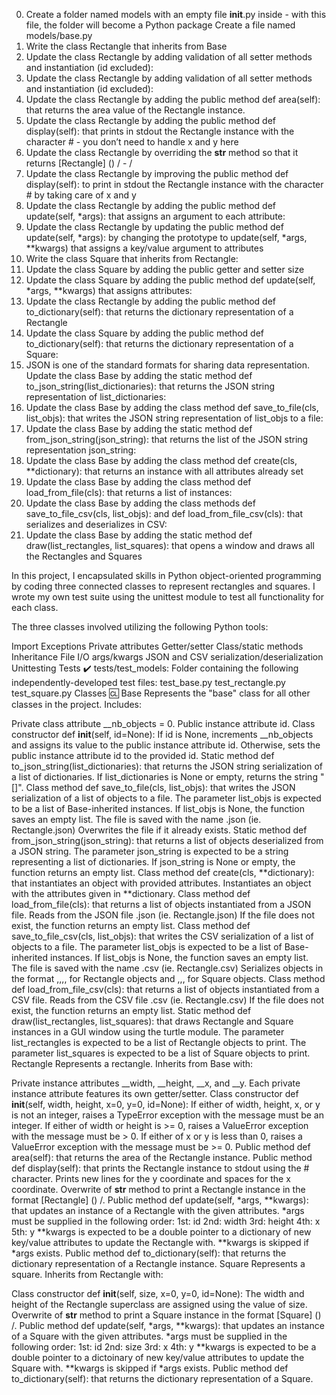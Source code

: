 0. Create a folder named models with an empty file __init__.py inside - with this file, the folder will become a Python package
Create a file named models/base.py
1. Write the class Rectangle that inherits from Base
2. Update the class Rectangle by adding validation of all setter methods and instantiation (id excluded):
3. Update the class Rectangle by adding validation of all setter methods and instantiation (id excluded):
4. Update the class Rectangle by adding the public method def area(self): that returns the area value of the Rectangle instance.
5. Update the class Rectangle by adding the public method def display(self): that prints in stdout the Rectangle instance with the character # - you don’t need to handle x and y here
6. Update the class Rectangle by overriding the __str__ method so that it returns [Rectangle] (<id>) <x>/<y> - <width>/<height>
7. Update the class Rectangle by improving the public method def display(self): to print in stdout the Rectangle instance with the character # by taking care of x and y
8. Update the class Rectangle by adding the public method def update(self, *args): that assigns an argument to each attribute:
9. Update the class Rectangle by updating the public method def update(self, *args): by changing the prototype to update(self, *args, **kwargs) that assigns a key/value argument to attributes
10. Write the class Square that inherits from Rectangle:
11. Update the class Square by adding the public getter and setter size
12. Update the class Square by adding the public method def update(self, *args, **kwargs) that assigns attributes:
13. Update the class Rectangle by adding the public method def to_dictionary(self): that returns the dictionary representation of a Rectangle
14. Update the class Square by adding the public method def to_dictionary(self): that returns the dictionary representation of a Square:
15. JSON is one of the standard formats for sharing data representation.
Update the class Base by adding the static method def to_json_string(list_dictionaries): that returns the JSON string representation of list_dictionaries:
16. Update the class Base by adding the class method def save_to_file(cls, list_objs): that writes the JSON string representation of list_objs to a file:
17. Update the class Base by adding the static method def from_json_string(json_string): that returns the list of the JSON string representation json_string:
18. Update the class Base by adding the class method def create(cls, **dictionary): that returns an instance with all attributes already set
19. Update the class Base by adding the class method def load_from_file(cls): that returns a list of instances:
20. Update the class Base by adding the class methods def save_to_file_csv(cls, list_objs): and def load_from_file_csv(cls): that serializes and deserializes in CSV:
21. Update the class Base by adding the static method def draw(list_rectangles, list_squares): that opens a window and draws all the Rectangles and Squares

In this project, I encapsulated skills in Python object-oriented programming by coding three connected classes to represent rectangles and squares. I wrote my own test suite using the unittest module to test all functionality for each class.

The three classes involved utilizing the following Python tools:

Import
Exceptions
Private attributes
Getter/setter
Class/static methods
Inheritance
File I/O
args/kwargs
JSON and CSV serialization/deserialization
Unittesting
Tests ✔️
tests/test_models: Folder containing the following independently-developed test files:
test_base.py
test_rectangle.py
test_square.py
Classes 🆑
Base
Represents the "base" class for all other classes in the project. Includes:

Private class attribute __nb_objects = 0.
Public instance attribute id.
Class constructor def __init__(self, id=None):
If id is None, increments __nb_objects and assigns its value to the public instance attribute id.
Otherwise, sets the public instance attribute id to the provided id.
Static method def to_json_string(list_dictionaries): that returns the JSON string serialization of a list of dictionaries.
If list_dictionaries is None or empty, returns the string "[]".
Class method def save_to_file(cls, list_objs): that writes the JSON serialization of a list of objects to a file.
The parameter list_objs is expected to be a list of Base-inherited instances.
If list_objs is None, the function saves an empty list.
The file is saved with the name <cls name>.json (ie. Rectangle.json)
Overwrites the file if it already exists.
Static method def from_json_string(json_string): that returns a list of objects deserialized from a JSON string.
The parameter json_string is expected to be a string representing a list of dictionaries.
If json_string is None or empty, the function returns an empty list.
Class method def create(cls, **dictionary): that instantiates an object with provided attributes.
Instantiates an object with the attributes given in **dictionary.
Class method def load_from_file(cls): that returns a list of objects instantiated from a JSON file.
Reads from the JSON file <cls name>.json (ie. Rectangle.json)
If the file does not exist, the function returns an empty list.
Class method def save_to_file_csv(cls, list_objs): that writes the CSV serialization of a list of objects to a file.
The parameter list_objs is expected to be a list of Base-inherited instances.
If list_objs is None, the function saves an empty list.
The file is saved with the name <cls name>.csv (ie. Rectangle.csv)
Serializes objects in the format <id>,<width>,<height>,<x>,<y> for Rectangle objects and <id>,<size>,<x>,<y> for Square objects.
Class method def load_from_file_csv(cls): that returns a list of objects instantiated from a CSV file.
Reads from the CSV file <cls name>.csv (ie. Rectangle.csv)
If the file does not exist, the function returns an empty list.
Static method def draw(list_rectangles, list_squares): that draws Rectangle and Square instances in a GUI window using the turtle module.
The parameter list_rectangles is expected to be a list of Rectangle objects to print.
The parameter list_squares is expected to be a list of Square objects to print.
Rectangle
Represents a rectangle. Inherits from Base with:

Private instance attributes __width, __height, __x, and __y.
Each private instance attribute features its own getter/setter.
Class constructor def __init__(self, width, height, x=0, y=0, id=None):
If either of width, height, x, or y is not an integer, raises a TypeError exception with the message <attribute> must be an integer.
If either of width or height is >= 0, raises a ValueError exception with the message <attribute> must be > 0.
If either of x or y is less than 0, raises a ValueError exception with the message <attribute> must be >= 0.
Public method def area(self): that returns the area of the Rectangle instance.
Public method def display(self): that prints the Rectangle instance to stdout using the # character.
Prints new lines for the y coordinate and spaces for the x coordinate.
Overwrite of __str__ method to print a Rectangle instance in the format [Rectangle] (<id>) <x>/<y>.
Public method def update(self, *args, **kwargs): that updates an instance of a Rectangle with the given attributes.
*args must be supplied in the following order:
1st: id
2nd: width
3rd: height
4th: x
5th: y
**kwargs is expected to be a double pointer to a dictionary of new key/value attributes to update the Rectangle with.
**kwargs is skipped if *args exists.
Public method def to_dictionary(self): that returns the dictionary representation of a Rectangle instance.
Square
Represents a square. Inherits from Rectangle with:

Class constructor def __init__(self, size, x=0, y=0, id=None):
The width and height of the Rectangle superclass are assigned using the value of size.
Overwrite of __str__ method to print a Square instance in the format [Square] (<id>) <x>/<y>.
Public method def update(self, *args, **kwargs): that updates an instance of a Square with the given attributes.
*args must be supplied in the following order:
1st: id
2nd: size
3rd: x
4th: y
**kwargs is expected to be a double pointer to a dictoinary of new key/value attributes to update the Square with.
**kwargs is skipped if *args exists.
Public method def to_dictionary(self): that returns the dictionary representation of a Square.
